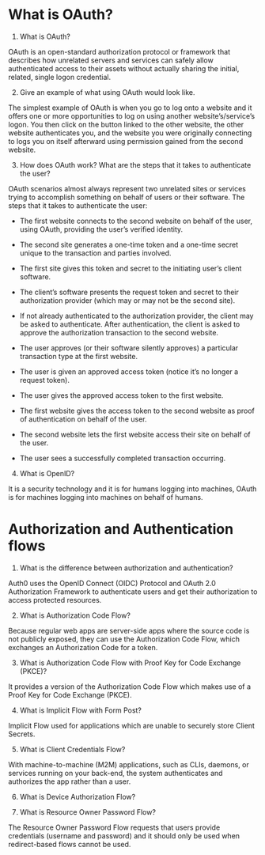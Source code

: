 # What is OAuth?

1) What is OAuth?

OAuth is an open-standard authorization protocol or framework that describes how unrelated servers and services can safely allow authenticated access to their assets without actually sharing the initial, related, single logon credential. 

2) Give an example of what using OAuth would look like.

The simplest example of OAuth is when you go to log onto a website and it offers one or more opportunities to log on using another website’s/service’s logon. You then click on the button linked to the other website, the other website authenticates you, and the website you were originally connecting to logs you on itself afterward using permission gained from the second website.

3) How does OAuth work? What are the steps that it takes to authenticate the user?

OAuth scenarios almost always represent two unrelated sites or services trying to accomplish something on behalf of users or their software. The steps that it takes to authenticate the user:

* The first website connects to the second website on behalf of the user, using OAuth, providing the user’s verified identity.

* The second site generates a one-time token and a one-time secret unique to the transaction and parties involved.

* The first site gives this token and secret to the initiating user’s client software.

* The client’s software presents the request token and secret to their authorization provider (which may or may not be the second site).

* If not already authenticated to the authorization provider, the client may be asked to authenticate. After authentication, the client is asked to approve the authorization transaction to the second website.

* The user approves (or their software silently approves) a particular transaction type at the first website.

* The user is given an approved access token (notice it’s no longer a request token).

* The user gives the approved access token to the first website.

* The first website gives the access token to the second website as proof of authentication on behalf of the user.

* The second website lets the first website access their site on behalf of the user.

* The user sees a successfully completed transaction occurring.

4) What is OpenID?

It is a security technology and it is for humans logging into machines, OAuth is for machines logging into machines on behalf of humans.

# Authorization and Authentication flows

1) What is the difference between authorization and authentication?

Auth0 uses the OpenID Connect (OIDC) Protocol and OAuth 2.0 Authorization Framework to authenticate users and get their authorization to access protected resources.

2) What is Authorization Code Flow?

Because regular web apps are server-side apps where the source code is not publicly exposed, they can use the Authorization Code Flow, which exchanges an Authorization Code for a token.

3) What is Authorization Code Flow with Proof Key for Code Exchange (PKCE)?

It provides a version of the Authorization Code Flow which makes use of a Proof Key for Code Exchange (PKCE).

4) What is Implicit Flow with Form Post?

Implicit Flow used for applications which are unable to securely store Client Secrets.

5) What is Client Credentials Flow?

With machine-to-machine (M2M) applications, such as CLIs, daemons, or services running on your back-end, the system authenticates and authorizes the app rather than a user.

6) What is Device Authorization Flow?

7) What is Resource Owner Password Flow?

The Resource Owner Password Flow requests that users provide credentials (username and password) and it should only be used when redirect-based flows cannot be used.